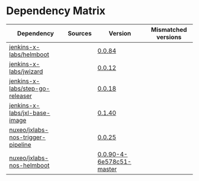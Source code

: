 # Dependency Matrix

Dependency | Sources | Version | Mismatched versions
---------- | ------- | ------- | -------------------
[jenkins-x-labs/helmboot](https://github.com/jenkins-x-labs/helmboot) |  | [0.0.84](https://github.com/jenkins-x-labs/helmboot/releases/tag/v0.0.84) | 
[jenkins-x-labs/jwizard](https://github.com/jenkins-x-labs/jwizard) |  | [0.0.12](https://github.com/jenkins-x-labs/jwizard/releases/tag/v0.0.12) | 
[jenkins-x-labs/step-go-releaser](https://github.com/jenkins-x-labs/step-go-releaser) |  | [0.0.18](https://github.com/jenkins-x-labs/step-go-releaser/releases/tag/v0.0.18) | 
[jenkins-x-labs/jxl-base-image](https://github.com/jenkins-x-labs/jxl-base-image) |  | [0.1.40](https://github.com/jenkins-x-labs/jxl-base-image/releases/tag/v0.1.40) | 
[nuxeo/jxlabs-nos-trigger-pipeline](https://github.com/nuxeo/jxlabs-nos-trigger-pipeline) |  | [0.0.25](https://github.com/nuxeo/jxlabs-nos-trigger-pipeline/releases/tag/v0.0.25) | 
[nuxeo/jxlabs-nos-helmboot](https://github.com/nuxeo/jxlabs-nos-helmboot) |  | [0.0.90-4-6e578c51-master](https://github.com/nuxeo/jxlabs-nos-helmboot/releases/tag/v0.0.90-4-6e578c51-master) | 
